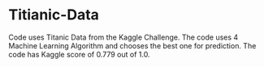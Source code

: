 # Titianic-Data

Code uses Titanic Data from the Kaggle Challenge.
The code uses 4 Machine Learning Algorithm and chooses the best one for prediction. 
The code has Kaggle score of 0.779 out of 1.0.
